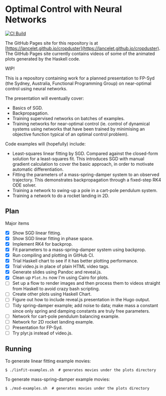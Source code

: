 # Optimal Control with Neural Networks

[![CI Build](https://github.com/lancelet/cropduster/actions/workflows/haskell.yml/badge.svg)](https://github.com/lancelet/cropduster/actions/workflows/haskell.yml)

The GitHub Pages site for this repository is at
[https://lancelet.github.io/cropduster](https://lancelet.github.io/cropduster).
The GitHub Pages site currently contains videos of some of the animated
plots generated by the Haskell code.

WIP!

This is a repository containing work for a planned presentation to FP-Syd
(the Sydney, Australia, Functional Programming Group) on near-optimal control
using neural networks.

The presentation will eventually cover:
  - Basics of SGD.
  - Backpropagation.
  - Training supervised networks on batches of examples.
  - Training networks for near-optimal control (ie. control of dynamical systems
    using networks that have been trained by minimising an objective function
    typical of an optimal control problem).

Code examples will (hopefully) include:
  - Least-squares linear fitting by SGD. Compared against the closed-form
    solution for a least-squares fit. This introduces SGD with manual gradient
    calculation to cover the basic approach, in order to motivate automatic
    differentiation.
  - Fitting the parameters of a mass-spring-damper system to an observed
    trajectory. This demonstrates backpropagation through a fixed-step RK4
    ODE solver.
  - Training a network to swing-up a pole in a cart-pole pendulum system.
  - Training a network to do a rocket landing in 2D.

## Plan

Major items
- [x] Show SGD linear fitting.
- [x] Show SGD linear fitting in phase space.
- [x] Implement RK4 for backprop.
- [x] Fit parameters to a mass-spring-damper system using backprop.
- [x] Run compiling and plotting in GitHub CI.
- [x] Trial Haskell chart to see if it has better plotting performance.
- [x] Trial video.js in place of plain HTML video tags.
- [x] Generate slides using Pandoc and reveal.js.
- [x] Clean up `Plot.hs` now I'm using Cairo for plots.
- [ ] Set up a flow to render images and then process them to videos straight
      from Haskell to avoid crazy bash scripting.
- [ ] Create other plots using Haskell Chart.
- [ ] Figure out how to include reveal.js presentation in the Hugo output.
- [ ] Tidy spring-damper example; add noise to data; make mass a
      constant since only spring and damping constants are truly free
      parameters.
- [ ] Network for cart-pole pendulum balancing example.
- [ ] Network for 2D rocket landing example.
- [ ] Presentation for FP-Syd.
- [ ] Try plyr.js instead of video.js.

## Running

To generate linear fitting example movies:

```
$ ./linfit-examples.sh  # generates movies under the plots directory
```

To generate mass-spring-damper example movies:

```
$ ./msd-examples.sh  # generates movies under the plots directory
```